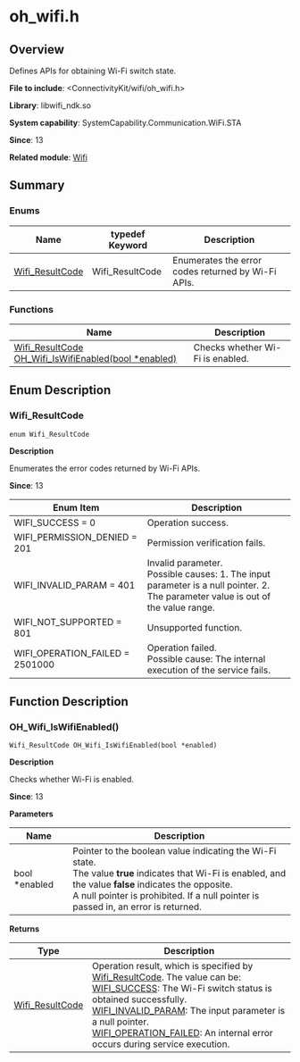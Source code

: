 # oh_wifi.h

## Overview

Defines APIs for obtaining Wi-Fi switch state.

**File to include**: <ConnectivityKit/wifi/oh_wifi.h>

**Library**: libwifi_ndk.so

**System capability**: SystemCapability.Communication.WiFi.STA

**Since**: 13

**Related module**: [Wifi](capi-wifi.md)

## Summary

### Enums

| Name| typedef Keyword| Description|
| -- | -- | -- |
| [Wifi_ResultCode](#wifi_resultcode) | Wifi_ResultCode | Enumerates the error codes returned by Wi-Fi APIs.|

### Functions

| Name| Description|
| -- | -- |
| [Wifi_ResultCode OH_Wifi_IsWifiEnabled(bool *enabled)](#oh_wifi_iswifienabled) | Checks whether Wi-Fi is enabled.|

## Enum Description

### Wifi_ResultCode

```
enum Wifi_ResultCode
```

**Description**

Enumerates the error codes returned by Wi-Fi APIs.

**Since**: 13

| Enum Item| Description|
| -- | -- |
| WIFI_SUCCESS = 0 | Operation success.|
| WIFI_PERMISSION_DENIED = 201 | Permission verification fails.|
| WIFI_INVALID_PARAM = 401 | Invalid parameter.<br> Possible causes: 1. The input parameter is a null pointer. 2. The parameter value is out of the value range.|
| WIFI_NOT_SUPPORTED = 801 | Unsupported function.|
| WIFI_OPERATION_FAILED = 2501000 | Operation failed.<br> Possible cause: The internal execution of the service fails.|


## Function Description

### OH_Wifi_IsWifiEnabled()

```
Wifi_ResultCode OH_Wifi_IsWifiEnabled(bool *enabled)
```

**Description**

Checks whether Wi-Fi is enabled.

**Since**: 13


**Parameters**

| Name| Description|
| -- | -- |
| bool *enabled | Pointer to the boolean value indicating the Wi-Fi state.<br> The value **true** indicates that Wi-Fi is enabled, and the value **false** indicates the opposite.<br> A null pointer is prohibited. If a null pointer is passed in, an error is returned.|

**Returns**

| Type| Description|
| -- | -- |
| [Wifi_ResultCode](capi-oh-wifi-h.md#wifi_resultcode) | Operation result, which is specified by [Wifi_ResultCode](capi-oh-wifi-h.md#wifi_resultcode). The value can be:<br>     [WIFI_SUCCESS](capi-oh-wifi-h.md#wifi_resultcode): The Wi-Fi switch status is obtained successfully.<br>     [WIFI_INVALID_PARAM](capi-oh-wifi-h.md#wifi_resultcode): The input parameter is a null pointer.<br>     [WIFI_OPERATION_FAILED](capi-oh-wifi-h.md#wifi_resultcode): An internal error occurs during service execution.|
